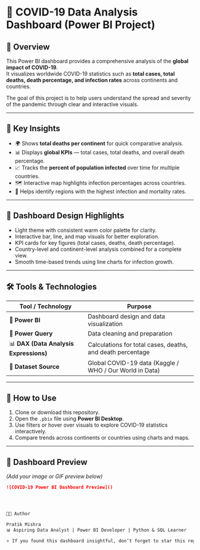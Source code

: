 # 🦠 COVID-19 Data Analysis Dashboard (Power BI Project)

## 📖 Overview
This Power BI dashboard provides a comprehensive analysis of the **global impact of COVID-19**.  
It visualizes worldwide COVID-19 statistics such as **total cases, total deaths, death percentage, and infection rates** across continents and countries.  

The goal of this project is to help users understand the spread and severity of the pandemic through clear and interactive visuals.

---

## 🧠 Key Insights
- 🌍 Shows **total deaths per continent** for quick comparative analysis.  
- 📊 Displays **global KPIs** — total cases, total deaths, and overall death percentage.  
- 📈 Tracks the **percent of population infected** over time for multiple countries.  
- 🗺️ Interactive map highlights infection percentages across countries.  
- 🧾 Helps identify regions with the highest infection and mortality rates.

---

## 🎨 Dashboard Design Highlights
- Light theme with consistent warm color palette for clarity.  
- Interactive bar, line, and map visuals for better exploration.  
- KPI cards for key figures (total cases, deaths, death percentage).  
- Country-level and continent-level analysis combined for a complete view.  
- Smooth time-based trends using line charts for infection growth.

---

## 🛠️ Tools & Technologies

| Tool / Technology | Purpose |
|--------------------|----------|
| 🧩 **Power BI** | Dashboard design and data visualization |
| 🧹 **Power Query** | Data cleaning and preparation |
| 📊 **DAX (Data Analysis Expressions)** | Calculations for total cases, deaths, and death percentage |
| 💾 **Dataset Source** | Global COVID-19 data (Kaggle / WHO / Our World in Data) |

---

## 🚀 How to Use
1. Clone or download this repository.  
2. Open the `.pbix` file using **Power BI Desktop**.  
3. Use filters or hover over visuals to explore COVID-19 statistics interactively.  
4. Compare trends across continents or countries using charts and maps.  

---

## 📸 Dashboard Preview
*(Add your image or GIF preview below)*  
```markdown
![COVID-19 Power BI Dashboard Preview]()




👨‍💻 Author

Pratik Mishra
📊 Aspiring Data Analyst | Power BI Developer | Python & SQL Learner

⭐ If you found this dashboard insightful, don’t forget to star this repository! ⭐
